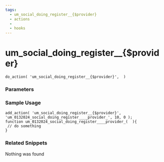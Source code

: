```yaml
---
tags: 
  - um_social_doing_register__{$provider}
  - actions
  - 
  - hooks
---
```

# um\_social\_doing\_register\_\_{$provider}

``` php:no-line-numbers
do_action( 'um_social_doing_register__{$provider}',  )
```
<div class='hook-sep'></div>

### Parameters

<div class='hook-sep'></div>



### Sample Usage

``` php:no-line-numbers
add_action( 'um_social_doing_register__{$provider}', 'um_0132024_social_doing_register____provider_', 10, 0 );
function um_0132024_social_doing_register____provider_(  ){
 // do something
}
```
<div class='hook-sep'></div>



### Related Snippets

Nothing was found

